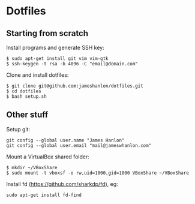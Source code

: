 # Dotfiles

## Starting from scratch

Install programs and generate SSH key:
```
$ sudo apt-get install git vim vim-gtk
$ ssh-keygen -t rsa -b 4096 -C "email@domain.com"
```
Clone and install dotfiles:
```
$ git clone git@github.com:jameshanlon/dotfiles.git
$ cd dotfiles
$ bash setup.sh
```

## Other stuff

Setup git:
```
git config --global user.name "James Hanlon"
git config --global user.email "mail@jameswhanlon.com"
```

Mount a VirtualBox shared folder:
```
$ mkdir ~/VBoxShare
$ sudo mount -t vboxsf -o rw,uid=1000,gid=1000 VBoxShare ~/VBoxShare
```

Install fd (https://github.com/sharkdp/fd), eg:
```
sudo apt-get install fd-find
```
